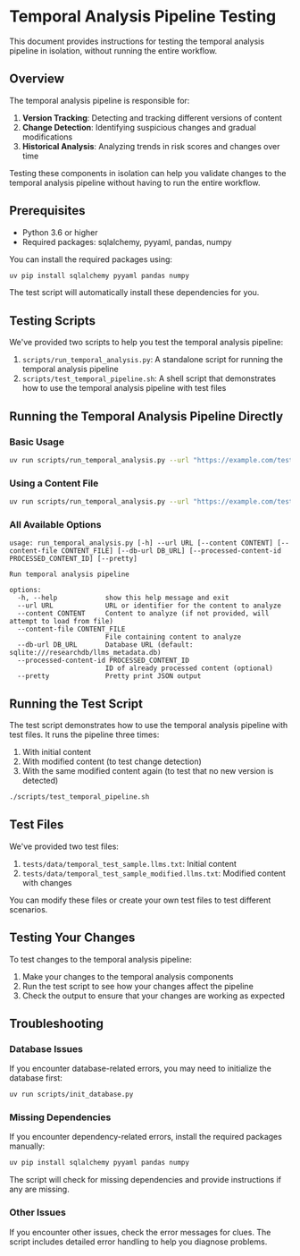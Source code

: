  # Temporal Analysis Pipeline Testing

This document provides instructions for testing the temporal analysis pipeline in isolation, without running the entire workflow.

## Overview

The temporal analysis pipeline is responsible for:

1. **Version Tracking**: Detecting and tracking different versions of content
2. **Change Detection**: Identifying suspicious changes and gradual modifications
3. **Historical Analysis**: Analyzing trends in risk scores and changes over time

Testing these components in isolation can help you validate changes to the temporal analysis pipeline without having to run the entire workflow.

## Prerequisites

- Python 3.6 or higher
- Required packages: sqlalchemy, pyyaml, pandas, numpy

You can install the required packages using:

```bash
uv pip install sqlalchemy pyyaml pandas numpy
```

The test script will automatically install these dependencies for you.

## Testing Scripts

We've provided two scripts to help you test the temporal analysis pipeline:

1. `scripts/run_temporal_analysis.py`: A standalone script for running the temporal analysis pipeline
2. `scripts/test_temporal_pipeline.sh`: A shell script that demonstrates how to use the temporal analysis pipeline with test files

## Running the Temporal Analysis Pipeline Directly

### Basic Usage

```bash
uv run scripts/run_temporal_analysis.py --url "https://example.com/test" --content "This is test content" --pretty
```

### Using a Content File

```bash
uv run scripts/run_temporal_analysis.py --url "https://example.com/test" --content-file tests/data/temporal_test_sample.llms.txt --pretty
```

### All Available Options

```
usage: run_temporal_analysis.py [-h] --url URL [--content CONTENT] [--content-file CONTENT_FILE] [--db-url DB_URL] [--processed-content-id PROCESSED_CONTENT_ID] [--pretty]

Run temporal analysis pipeline

options:
  -h, --help            show this help message and exit
  --url URL             URL or identifier for the content to analyze
  --content CONTENT     Content to analyze (if not provided, will attempt to load from file)
  --content-file CONTENT_FILE
                        File containing content to analyze
  --db-url DB_URL       Database URL (default: sqlite:///researchdb/llms_metadata.db)
  --processed-content-id PROCESSED_CONTENT_ID
                        ID of already processed content (optional)
  --pretty              Pretty print JSON output
```

## Running the Test Script

The test script demonstrates how to use the temporal analysis pipeline with test files. It runs the pipeline three times:

1. With initial content
2. With modified content (to test change detection)
3. With the same modified content again (to test that no new version is detected)

```bash
./scripts/test_temporal_pipeline.sh
```

## Test Files

We've provided two test files:

1. `tests/data/temporal_test_sample.llms.txt`: Initial content
2. `tests/data/temporal_test_sample_modified.llms.txt`: Modified content with changes

You can modify these files or create your own test files to test different scenarios.

## Testing Your Changes

To test changes to the temporal analysis pipeline:

1. Make your changes to the temporal analysis components
2. Run the test script to see how your changes affect the pipeline
3. Check the output to ensure that your changes are working as expected

## Troubleshooting

### Database Issues

If you encounter database-related errors, you may need to initialize the database first:

```bash
uv run scripts/init_database.py
```

### Missing Dependencies

If you encounter dependency-related errors, install the required packages manually:

```bash
uv pip install sqlalchemy pyyaml pandas numpy
```

The script will check for missing dependencies and provide instructions if any are missing.

### Other Issues

If you encounter other issues, check the error messages for clues. The script includes detailed error handling to help you diagnose problems.